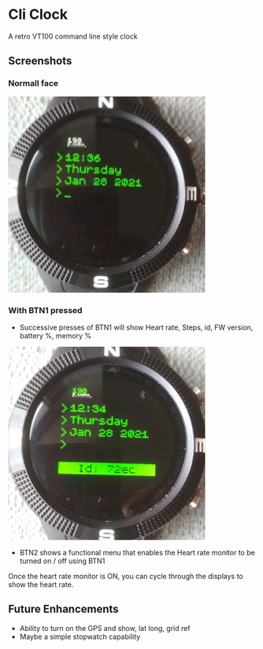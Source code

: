 # Cli Clock

A retro VT100 command line style clock

## Screenshots
### Normall face

![](cli_clock.jpg)

### With BTN1 pressed

* Successive presses of BTN1 will show Heart rate, Steps, id, FW version, battery %, memory %

![](cli_clock_with_id.jpg)

* BTN2 shows a functional menu that enables the Heart rate monitor to be turned on / off using BTN1

Once the heart rate monitor is ON, you can cycle through the displays to show the heart rate.

## Future Enhancements
* Ability to turn on the GPS and show, lat long, grid ref
* Maybe a simple stopwatch capability
